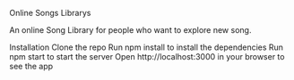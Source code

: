 Online Songs Librarys

An online Song Library for people who want to explore new song.

Installation Clone the repo Run npm install to install the dependencies Run npm start to start the server Open http://localhost:3000 in your browser to see the app